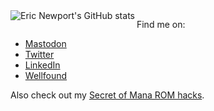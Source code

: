 <img align="left" src="https://github-readme-stats.kethinov.vercel.app/api?username=kethinov&count_private=true&show_icons=true&hide_rank=true&hide_border=true&layout=compact" alt="Eric Newport's GitHub stats">

<p>Find me on:</p>
<ul>
  <li><a href="https://mastodon.social/@kethinov">Mastodon</a></li>
  <li><a href="https://twitter.com/kethinov">Twitter</a></li>
  <li><a href="https://www.linkedin.com/in/kethinov/">LinkedIn</a></li>
  <li><a href="https://wellfound.com/u/kethinov">Wellfound</a></li>
</ul>

<p>Also check out my <a href="https://www.romhacking.net/?page=hacks&genre=&platform=&game=799&category=&perpage=100&order=Date&dir=1&title=&author=kethinov&hacksearch=Go">Secret of Mana ROM hacks</a>.</p>
